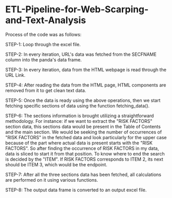 # ETL-Pipeline-for-Web-Scarping-and-Text-Analysis

Process of the code was as follows:

STEP-1: Loop through the excel file. 

STEP-2: In every iteration, URL's data was fetched from the SECFNAME column into the panda's data frame.

STEP-3: In every iteration, data from the HTML webpage is read through the URL Link.

STEP-4: After reading the data from the HTML page, HTML components are removed from it to get clean text data.

STEP-5: Once the data is ready using the above operations, then we start fetching specific sections of data using the function fetching_data().

STEP-6: The sections information is brought utilizing a straightforward methodology. For instance: if we want to extract the "RISK FACTORS" section data, this sections data would be present in the Table of Contents and the main section. We would be seeking the number of occurrences of "RISK FACTORS" in the fetched data and look particularly for the upper case because of the part where actual data is present starts with the "RISK FACTORS". So after finding the occurrence of RISK FACTORS in my data, data is sliced to start it from that position. To know where to end the search is decided by the "ITEM". If RISK FACTORS corresponds to ITEM 2, its next should be ITEM 3, which would be the endpoint. 

STEP-7: After all the three sections data has been fetched, all calculations are performed on it using various functions.

STEP-8: The output data frame is converted to an output excel file.
